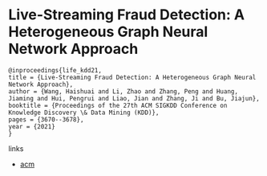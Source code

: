 # Live-Streaming Fraud Detection: A Heterogeneous Graph Neural Network Approach

```
@inproceedings{life_kdd21,
title = {Live-Streaming Fraud Detection: A Heterogeneous Graph Neural Network Approach},
author = {Wang, Haishuai and Li, Zhao and Zhang, Peng and Huang, Jiaming and Hui, Pengrui and Liao, Jian and Zhang, Ji and Bu, Jiajun},
booktitle = {Proceedings of the 27th ACM SIGKDD Conference on Knowledge Discovery \& Data Mining (KDD)},
pages = {3670--3678},
year = {2021}
}
```

links
- [acm](https://dl.acm.org/doi/10.1145/3447548.3467065)
